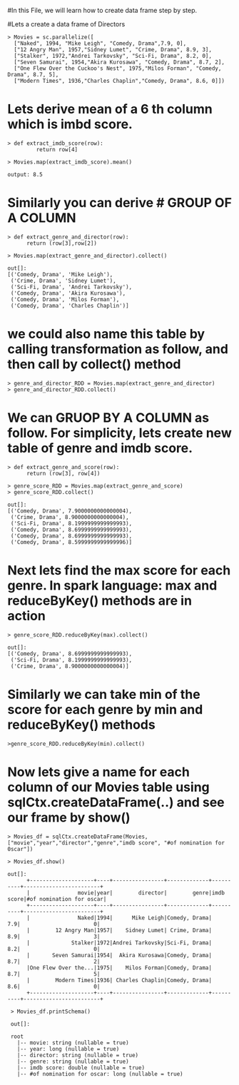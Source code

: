 
#In this File, we will learn how to create data frame step by step. 


#Lets a create a data frame of Directors

    > Movies = sc.parallelize([
      ["Naked", 1994, "Mike Leigh", "Comedy, Drama",7.9, 0],
      ["12 Angry Man", 1957,"Sidney Lumet", "Crime, Drama", 8.9, 3],
      ["Stalker", 1972,"Andrei Tarkovsky", "Sci-Fi, Drama", 8.2, 0],
      ["Seven Samurai", 1954,"Akira Kurosawa", "Comedy, Drama", 8.7, 2],
      ["One Flew Over the Cuckoo's Nest", 1975,"Milos Forman", "Comedy, Drama", 8.7, 5],
      ["Modern Times", 1936,"Charles Chaplin","Comedy, Drama", 8.6, 0]])

# Lets derive mean of a 6 th column which is imbd score.

    > def extract_imdb_score(row):
             return row[4]
        
    > Movies.map(extract_imdb_score).mean()
    
    output: 8.5
        
# Similarly you can derive # GROUP OF A COLUMN #  
    
    > def extract_genre_and_director(row):
          return (row[3],row[2])
    
    > Movies.map(extract_genre_and_director).collect()
    
    out[]: 
    [('Comedy, Drama', 'Mike Leigh'),
     ('Crime, Drama', 'Sidney Lumet'),
     ('Sci-Fi, Drama', 'Andrei Tarkovsky'),
     ('Comedy, Drama', 'Akira Kurosawa'),
     ('Comedy, Drama', 'Milos Forman'),
     ('Comedy, Drama', 'Charles Chaplin')]
     
# we could also name this table by calling transformation as follow, and then call by collect() method

    > genre_and_director_RDD = Movies.map(extract_genre_and_director)
    > genre_and_director_RDD.collect()
    
# We can GRUOP BY A COLUMN as follow. For simplicity, lets create new table of genre and imdb score.

    > def extract_genre_and_score(row):
          return (row[3], row[4])
    
    > genre_score_RDD = Movies.map(extract_genre_and_score)
    > genre_score_RDD.collect()
    
    out[]:
    [('Comedy, Drama', 7.9000000000000004),
     ('Crime, Drama', 8.9000000000000004),
     ('Sci-Fi, Drama', 8.1999999999999993),
     ('Comedy, Drama', 8.6999999999999993),
     ('Comedy, Drama', 8.6999999999999993),
     ('Comedy, Drama', 8.5999999999999996)]
     
# Next lets find the max score for each genre. In spark language: max and reduceByKey() methods are in action

    > genre_score_RDD.reduceByKey(max).collect()
    
    out[]:
    [('Comedy, Drama', 8.6999999999999993),
     ('Sci-Fi, Drama', 8.1999999999999993),
     ('Crime, Drama', 8.9000000000000004)]
     
# Similarly we can take min of the score for each genre by min and reduceByKey() methods
   
    >genre_score_RDD.reduceByKey(min).collect()
    
# Now lets give a name for each column of our Movies table using sqlCtx.createDataFrame(..) and see our frame by show()

    > Movies_df = sqlCtx.createDataFrame(Movies,["movie","year","director","genre","imdb score", "#of nomination for 0scar"])
    
    > Movies_df.show() 
    
    out[]: 
          +--------------------+----+----------------+-------------+----------+------------------------+
          |               movie|year|        director|        genre|imdb score|#of nomination for oscar|
          +--------------------+----+----------------+-------------+----------+------------------------+
          |               Naked|1994|      Mike Leigh|Comedy, Drama|       7.9|                       0|
          |        12 Angry Man|1957|    Sidney Lumet| Crime, Drama|       8.9|                       3|
          |             Stalker|1972|Andrei Tarkovsky|Sci-Fi, Drama|       8.2|                       0|
          |       Seven Samurai|1954|  Akira Kurosawa|Comedy, Drama|       8.7|                       2|
          |One Flew Over the...|1975|    Milos Forman|Comedy, Drama|       8.7|                       5|
          |        Modern Times|1936| Charles Chaplin|Comedy, Drama|       8.6|                       0|
          +--------------------+----+----------------+-------------+----------+------------------------+

     > Movies_df.printSchema()
     
     out[]:
     
     root
       |-- movie: string (nullable = true)
       |-- year: long (nullable = true)
       |-- director: string (nullable = true)
       |-- genre: string (nullable = true)
       |-- imdb score: double (nullable = true)
       |-- #of nomination for oscar: long (nullable = true)
    
    
